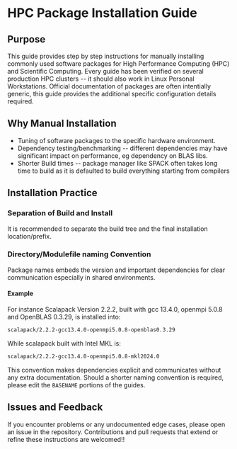 # HPC Package Installation Guide 

## Purpose
This guide provides step by step instructions for manually installing commonly used software packages for High Performance Computing (HPC) and Scientific Computing. Every guide has been verified on several production HPC clusters -- it should also work in Linux Personal Workstations. Official documentation of packages are often intentially generic, this guide provides the additional specific configuration details required.

## Why Manual Installation
-   Tuning of software packages to the specific hardware environment. 
-   Dependency testing/benchmarking -- different dependencies may have significant impact on performance, eg dependency on BLAS libs.
-   Shorter Build times -- package manager like SPACK often takes long time to build as it is defaulted to build everything starting from compilers

## Installation Practice 
### Separation of Build and Install
It is recommended to separate the build tree and the final installation location/prefix. 

### Directory/Modulefile naming Convention
Package names embeds the version and important dependencies for clear communication especially in shared environments.

#### Example
For instance Scalapack Version 2.2.2, built with gcc 13.4.0, openmpi 5.0.8 and OpenBLAS 0.3.29, is installed into:
```bash
scalapack/2.2.2-gcc13.4.0-openmpi5.0.8-openblas0.3.29
```
While scalapack built with Intel MKL is:
```bash
scalapack/2.2.2-gcc13.4.0-openmpi5.0.8-mkl2024.0
```
This convention makes dependencies explicit and communicates without any extra documentation. Should a shorter naming convention is required, please edit the `BASENAME` portions of the guides.

## Issues and Feedback
If you encounter problems or any undocumented edge cases, please open an issue in the repository. Contributions and pull requests that extend or refine these instructions are welcomed!!